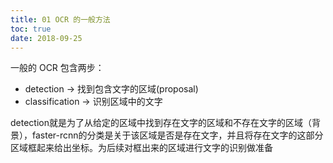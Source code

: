 ```yaml
---
title: 01 OCR 的一般方法
toc: true
date: 2018-09-25
---
```

一般的 OCR 包含两步：

- detection -> 找到包含文字的区域(proposal)
- classification -> 识别区域中的文字

detection就是为了从给定的区域中找到存在文字的区域和不存在文字的区域（背景），faster-rcnn的分类是关于该区域是否是存在文字，并且将存在文字的这部分区域框起来给出坐标。为后续对框出来的区域进行文字的识别做准备
